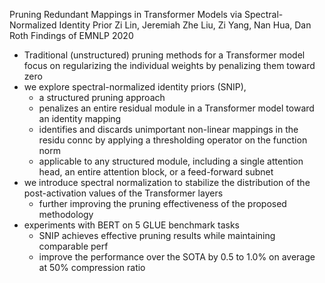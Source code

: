 Pruning Redundant Mappings in Transformer Models
  via Spectral-Normalized Identity Prior
Zi Lin, Jeremiah Zhe Liu, Zi Yang, Nan Hua, Dan Roth
Findings of EMNLP 2020

* Traditional (unstructured) pruning methods for a Transformer model
  focus on regularizing the individual weights by penalizing them toward zero
* we explore spectral-normalized identity priors (SNIP),
  * a structured pruning approach
  * penalizes an entire residual module in a Transformer model
    toward an identity mapping
  * identifies and discards unimportant non-linear mappings in the residu connc
    by applying a thresholding operator on the function norm
  * applicable to any structured module, including a
    single attention head, an entire attention block, or a feed-forward subnet
* we introduce spectral normalization to stabilize the distribution of the
  post-activation values of the Transformer layers
  * further improving the pruning effectiveness of the proposed methodology
* experiments with BERT on 5 GLUE benchmark tasks
  * SNIP achieves effective pruning results while maintaining comparable perf
  * improve the performance over the SOTA by 0.5 to 1.0% on average at 50%
    compression ratio
